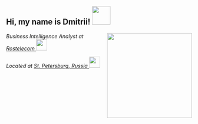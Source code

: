 <h2>Hi, my name is Dmitrii! <img src="https://media.giphy.com/media/WUlplcMpOCEmTGBtBW/giphy.gif" width="50"></h2>
<img align='right' src="https://media.giphy.com/media/M9gbBd9nbDrOTu1Mqx/giphy.gif" width="230">
<p><em>Business Intelligence Analyst at <a href="https://www.linkedin.com/company/rostelecom">Rostelecom </a><img src="https://www.company.rt.ru/about/identity/files/RGB_RT_logo-vertical_main_ru.png" width="30"> 
<p><em>Located at <a href="https://en.wikipedia.org/wiki/Saint_Petersburg">St. Petersburg, Russia </a><img src = "https://media.giphy.com/media/L4yhzvfIgY0B9Ljh2q/giphy.gif" width = "30">
</em></p>
